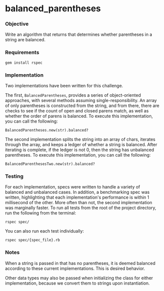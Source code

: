 # balanced_parentheses

### Objective

Write an algorithm that returns that determines whether parentheses in a string are balanced.

### Requirements

`gem install rspec`

### Implementation

Two implementations have been written for this challenge.

The first, `BalancedParentheses`, provides a series of object-oriented approaches, with several methods assuming single-responsibility.
An array of only parentheses is constructed from the string, and from there, there are checks to see if the count of open and closed parens match,
as well as whether the order of parens is balanced. To execute this implementation, you can call the following:

```
BalancedParentheses.new(str).balanced?
```

The second implementation splits the string into an array of chars, iterates through the array, and keeps a ledger of whether a string is balanced.
After iterating is complete, if the ledger is not 0, then the string has unbalanced parentheses. To execute this implementation, you can call the
following:

```
BalancedParenthesesTwo.new(str).balanced?
```

### Testing

For each implementation, specs were written to handle a variety of balanced and unbalanced cases. In addition, a benchmarking spec was written,
highlighting that each implementation's performance is within 1 millisecond of the other. More often than not, the second implementation was marginally faster.
To run all tests from the root of the project directory, run the following from the terminal:

```
rspec spec/
```

You can also run each test individually:

```
rspec spec/{spec_file}.rb
```

### Notes

When a string is passed in that has no parentheses, it is deemed balanced according to these current implementations. This is desired behavior.

Other data types may also be passed when initializing the class for either implementation, because we convert them to strings upon instantiation.
